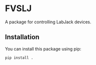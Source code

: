 # FVSLJ

A package for controlling LabJack devices.

## Installation

You can install this package using pip:

```bash
pip install .